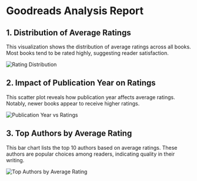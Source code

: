 # Goodreads Analysis Report

## 1. Distribution of Average Ratings
This visualization shows the distribution of average ratings across all books. Most books tend to be rated highly, suggesting reader satisfaction.

![Rating Distribution](visuals/rating_distribution.png)

## 2. Impact of Publication Year on Ratings
This scatter plot reveals how publication year affects average ratings. Notably, newer books appear to receive higher ratings.

![Publication Year vs Ratings](visuals/publication_year_vs_ratings.png)

## 3. Top Authors by Average Rating
This bar chart lists the top 10 authors based on average ratings. These authors are popular choices among readers, indicating quality in their writing.

![Top Authors by Average Rating](visuals/top_authors_average_rating.png)
